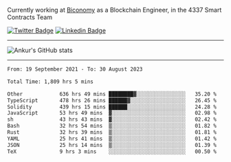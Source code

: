 Currently working at [Biconomy](https://biconomy.io/) as a Blockchain Engineer, in the 4337 Smart Contracts Team

 [![Twitter Badge](https://img.shields.io/badge/-@ankurdubey521-1ca0f1?style=flat-square&labelColor=1ca0f1&logo=twitter&logoColor=white&link=https://twitter.com/ankurdubey521)](https://twitter.com/ankurdubey521) [![Linkedin Badge](https://img.shields.io/badge/-ankurdubey521-blue?style=flat-square&logo=Linkedin&logoColor=white&link=https://www.linkedin.com/in/ankurdubey521/)](https://www.linkedin.com/in/ankurdubey521/)

<hr/>

![Ankur's GitHub stats](https://github-readme-stats.vercel.app/api?username=ankurdubey521&count_private=true&theme=radical)

<hr/>

<!--START_SECTION:waka-->

```txt
From: 19 September 2021 - To: 30 August 2023

Total Time: 1,809 hrs 5 mins

Other            636 hrs 49 mins ████████▓░░░░░░░░░░░░░░░░   35.20 %
TypeScript       478 hrs 26 mins ██████▓░░░░░░░░░░░░░░░░░░   26.45 %
Solidity         439 hrs 15 mins ██████░░░░░░░░░░░░░░░░░░░   24.28 %
JavaScript       53 hrs 49 mins  ▓░░░░░░░░░░░░░░░░░░░░░░░░   02.98 %
sh               43 hrs 43 mins  ▓░░░░░░░░░░░░░░░░░░░░░░░░   02.42 %
Bash             32 hrs 54 mins  ▒░░░░░░░░░░░░░░░░░░░░░░░░   01.82 %
Rust             32 hrs 39 mins  ▒░░░░░░░░░░░░░░░░░░░░░░░░   01.81 %
YAML             25 hrs 41 mins  ▒░░░░░░░░░░░░░░░░░░░░░░░░   01.42 %
JSON             25 hrs 14 mins  ▒░░░░░░░░░░░░░░░░░░░░░░░░   01.39 %
TeX              9 hrs 3 mins    ░░░░░░░░░░░░░░░░░░░░░░░░░   00.50 %
```

<!--END_SECTION:waka-->
